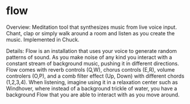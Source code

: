 # flow

Overview:
Meditation tool that synthesizes music from live voice input. Chant, clap or simply walk around a room and listen as you create the music. Implemented in Chuck.

Details:
Flow is an installation that uses your voice to generate random patterns of sound. As you make noise of any kind you interact with a constant stream of background music, pushing it in different directions. Flow comes with reverb controls (Q,W), chorus controls (E,R), volume controlers (O,P), and a comb filter effect (Up, Down) with different chords (1,2,3,4). When listening, imagine using it in a relaxation center such as Windhover, where instead of a background trickle of water, you have a background Flow that you are able to interact with as you move around. 
